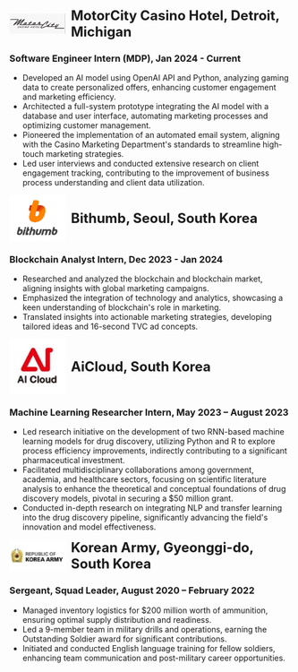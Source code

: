 


<div style="display: flex; align-items: center;">
    <img src="/assets/img/motorcity-logo.png" alt="MotorCity Casino Hotel Logo" style="width: 100px; margin-right: 10px;">
    <div style="font-size: 24px; font-weight: bold;">MotorCity Casino Hotel, Detroit, Michigan</div>
</div>

### Software Engineer Intern (MDP), Jan 2024 - Current
- Developed an AI model using OpenAI API and Python, analyzing gaming data to create personalized offers, enhancing customer engagement and marketing efficiency.
- Architected a full-system prototype integrating the AI model with a database and user interface, automating marketing processes and optimizing customer management.
- Pioneered the implementation of an automated email system, aligning with the Casino Marketing Department's standards to streamline high-touch marketing strategies.
- Led user interviews and conducted extensive research on client engagement tracking, contributing to the improvement of business process understanding and client data utilization.

<div style="display: flex; align-items: center;">
    <img src="/assets/img/bithumb.png" alt="Bithumb Logo" style="width: 100px; margin-right: 10px;">
    <div style="font-size: 24px; font-weight: bold;"> Bithumb, Seoul, South Korea </div>
</div>

### Blockchain Analyst Intern, Dec 2023 - Jan 2024
- Researched and analyzed the blockchain and blockchain market, aligning insights with global marketing campaigns.
- Emphasized the integration of technology and analytics, showcasing a keen understanding of blockchain's role in marketing.
- Translated insights into actionable marketing strategies, developing tailored ideas and 16-second TVC ad concepts.

<div style="display: flex; align-items: center;">
    <img src="/assets/img/aicloud-logo.png" alt="AiCloud Logo" style="width: 100px; margin-right: 10px;">
    <div style="font-size: 24px; font-weight: bold;"> AiCloud, South Korea </div>
</div>

### Machine Learning Researcher Intern, May 2023 – August 2023
- Led research initiative on the development of two RNN-based machine learning models for drug discovery, utilizing Python and R to explore process efficiency improvements, indirectly contributing to a significant pharmaceutical investment.
- Facilitated multidisciplinary collaborations among government, academia, and healthcare sectors, focusing on scientific literature analysis to enhance the theoretical and conceptual foundations of drug discovery models, pivotal in securing a $50 million grant.
- Conducted in-depth research on integrating NLP and transfer learning into the drug discovery pipeline, significantly advancing the field's innovation and model effectiveness.


<div style="display: flex; align-items: center;">
    <img src="/assets/img//korean-army-logo.png" alt="Korean Army Logo" style="width: 100px; margin-right: 10px;">
    <div style="font-size: 24px; font-weight: bold;"> Korean Army, Gyeonggi-do, South Korea </div>
</div>

### Sergeant, Squad Leader, August 2020 – February 2022
- Managed inventory logistics for $200 million worth of ammunition, ensuring optimal supply distribution and readiness.
- Led a 9-member team in military drills and operations, earning the Outstanding Soldier award for significant contributions.
- Initiated and conducted English language training for fellow soldiers, enhancing team communication and post-military career opportunities.
